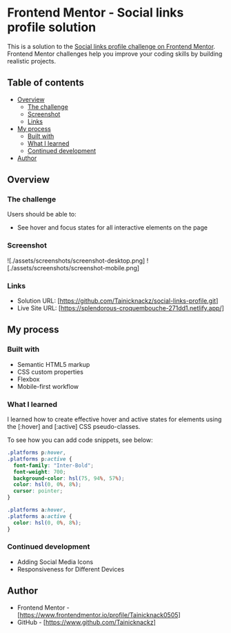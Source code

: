 # Frontend Mentor - Social links profile solution

This is a solution to the [Social links profile challenge on Frontend Mentor](https://www.frontendmentor.io/challenges/social-links-profile-UG32l9m6dQ). Frontend Mentor challenges help you improve your coding skills by building realistic projects.

## Table of contents

- [Overview](#overview)
  - [The challenge](#the-challenge)
  - [Screenshot](#screenshot)
  - [Links](#links)
- [My process](#my-process)
  - [Built with](#built-with)
  - [What I learned](#what-i-learned)
  - [Continued development](#continued-development)
- [Author](#author)

## Overview

### The challenge

Users should be able to:

- See hover and focus states for all interactive elements on the page

### Screenshot

![./assets/screenshots/screenshot-desktop.png]
![./assets/screenshots/screenshot-mobile.png]

### Links

- Solution URL: [https://github.com/Tainicknackz/social-links-profile.git]
- Live Site URL: [https://splendorous-croquembouche-271dd1.netlify.app/]

## My process

### Built with

- Semantic HTML5 markup
- CSS custom properties
- Flexbox
- Mobile-first workflow

### What I learned

I learned how to create effective hover and active states for elements using the [:hover] and [:active] CSS pseudo-classes.

To see how you can add code snippets, see below:

```css
.platforms p:hover,
.platforms p:active {
  font-family: "Inter-Bold";
  font-weight: 700;
  background-color: hsl(75, 94%, 57%);
  color: hsl(0, 0%, 8%);
  cursor: pointer;
}

.platforms a:hover,
.platforms a:active {
  color: hsl(0, 0%, 8%);
}
```

### Continued development

- Adding Social Media Icons
- Responsiveness for Different Devices

## Author

- Frontend Mentor - [https://www.frontendmentor.io/profile/Tainicknack0505]
- GitHub - [https://www.github.com/Tainicknackz]
